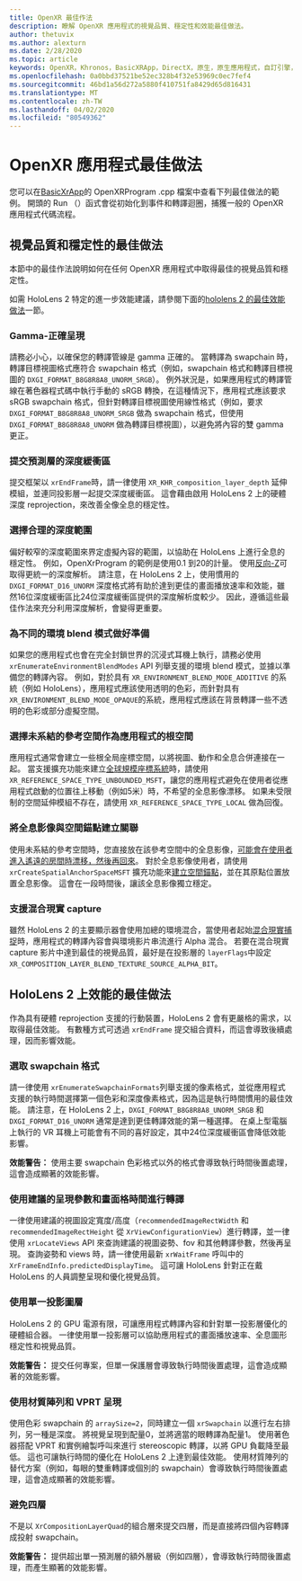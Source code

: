 ```yaml
---
title: OpenXR 最佳作法
description: 瞭解 OpenXR 應用程式的視覺品質、穩定性和效能最佳做法。
author: thetuvix
ms.author: alexturn
ms.date: 2/28/2020
ms.topic: article
keywords: OpenXR，Khronos，BasicXRApp，DirectX，原生，原生應用程式，自訂引擎，中介軟體，最佳做法，效能，品質，穩定性
ms.openlocfilehash: 0a0bbd37521be52ec328b4f32e53969c0ec7fef4
ms.sourcegitcommit: 46bd1a56d272a5880f410751fa8429d65d816431
ms.translationtype: MT
ms.contentlocale: zh-TW
ms.lasthandoff: 04/02/2020
ms.locfileid: "80549362"
---
```

# <a name="openxr-app-best-practices"></a>OpenXR 應用程式最佳做法

您可以在<a href="https://github.com/microsoft/OpenXR-MixedReality/tree/master/samples/BasicXrApp" target="_blank">BasicXrApp</a>的 OpenXRProgram .cpp 檔案中查看下列最佳做法的範例。 開頭的 Run （）函式會從初始化到事件和轉譯迴圈，捕獲一般的 OpenXR 應用程式代碼流程。

## <a name="best-practices-for-visual-quality-and-stability"></a>視覺品質和穩定性的最佳做法

本節中的最佳作法說明如何在任何 OpenXR 應用程式中取得最佳的視覺品質和穩定性。

如需 HoloLens 2 特定的進一步效能建議，請參閱下面的[hololens 2 的最佳效能做法](#best-practices-for-performance-on-hololens-2)一節。

### <a name="gamma-correct-rendering"></a>Gamma-正確呈現

請務必小心，以確保您的轉譯管線是 gamma 正確的。 當轉譯為 swapchain 時，轉譯目標視圖格式應符合 swapchain 格式（例如，swapchain 格式和轉譯目標視圖的 `DXGI_FORMAT_B8G8R8A8_UNORM_SRGB`）。
例外狀況是，如果應用程式的轉譯管線在著色器程式碼中執行手動的 sRGB 轉換，在這種情況下，應用程式應該要求 sRGB swapchain 格式，但針對轉譯目標視圖使用線性格式（例如，要求 `DXGI_FORMAT_B8G8R8A8_UNORM_SRGB` 做為 swapchain 格式，但使用 `DXGI_FORMAT_B8G8R8A8_UNORM` 做為轉譯目標視圖），以避免將內容的雙 gamma 更正。

### <a name="submit-depth-buffer-for-projection-layers"></a>提交預測層的深度緩衝區

提交框架以 `xrEndFrame`時，請一律使用 `XR_KHR_composition_layer_depth` 延伸模組，並連同投影層一起提交深度緩衝區。
這會藉由啟用 HoloLens 2 上的硬體深度 reprojection，來改善全像全息的穩定性。

### <a name="choose-a-reasonable-depth-range"></a>選擇合理的深度範圍

偏好較窄的深度範圍來界定虛擬內容的範圍，以協助在 HoloLens 上進行全息的穩定性。
例如，OpenXrProgram 的範例是使用0.1 到20的計量。
使用[反向-Z](https://developer.nvidia.com/content/depth-precision-visualized)可取得更統一的深度解析。
請注意，在 HoloLens 2 上，使用慣用的 `DXGI_FORMAT_D16_UNORM` 深度格式將有助於達到更佳的畫面播放速率和效能，雖然16位深度緩衝區比24位深度緩衝區提供的深度解析度較少。
因此，遵循這些最佳作法來充分利用深度解析，會變得更重要。

### <a name="prepare-for-different-environment-blend-modes"></a>為不同的環境 blend 模式做好準備

如果您的應用程式也會在完全封鎖世界的沉浸式耳機上執行，請務必使用 `xrEnumerateEnvironmentBlendModes` API 列舉支援的環境 blend 模式，並據以準備您的轉譯內容。
例如，對於具有 `XR_ENVIRONMENT_BLEND_MODE_ADDITIVE` 的系統（例如 HoloLens），應用程式應該使用透明的色彩，而針對具有 `XR_ENVIRONMENT_BLEND_MODE_OPAQUE`的系統，應用程式應該在背景轉譯一些不透明的色彩或部分虛擬空間。

### <a name="choose-unbounded-reference-space-as-applications-root-space"></a>選擇未系結的參考空間作為應用程式的根空間

應用程式通常會建立一些根全局座標空間，以將視圖、動作和全息合併連接在一起。
當支援擴充功能來建立[全球規模座標系統](coordinate-systems.md#building-a-world-scale-experience)時，請使用 `XR_REFERENCE_SPACE_TYPE_UNBOUNDED_MSFT`，讓您的應用程式避免在使用者從應用程式啟動的位置往上移動（例如5米）時，不希望的全息影像漂移。
如果未受限制的空間延伸模組不存在，請使用 `XR_REFERENCE_SPACE_TYPE_LOCAL` 做為回復。

### <a name="associate-hologram-with-spatial-anchor"></a>將全息影像與空間錨點建立關聯

使用未系結的參考空間時，您直接放在該參考空間中的全息影像，[可能會在使用者進入遙遠的房間時漂移，然後再回來](coordinate-systems.md#building-a-world-scale-experience)。
對於全息影像使用者，請使用 `xrCreateSpatialAnchorSpaceMSFT` 擴充功能來[建立空間錨點](spatial-anchors.md#best-practices)，並在其原點位置放置全息影像。
這會在一段時間後，讓該全息影像獨立穩定。

### <a name="support-mixed-reality-capture"></a>支援混合現實 capture

雖然 HoloLens 2 的主要顯示器會使用加總的環境混合，當使用者起始[混合現實捕捉](mixed-reality-capture-for-developers.md)時，應用程式的轉譯內容會與環境影片串流進行 Alpha 混合。
若要在混合現實 capture 影片中達到最佳的視覺品質，最好是在投影層的 `layerFlags`中設定 `XR_COMPOSITION_LAYER_BLEND_TEXTURE_SOURCE_ALPHA_BIT`。

## <a name="best-practices-for-performance-on-hololens-2"></a>HoloLens 2 上效能的最佳做法

作為具有硬體 reprojection 支援的行動裝置，HoloLens 2 會有更嚴格的需求，以取得最佳效能。  有數種方式可透過 `xrEndFrame` 提交組合資料，而這會導致後續處理，因而影響效能。

### <a name="select-a-swapchain-format"></a>選取 swapchain 格式

請一律使用 `xrEnumerateSwapchainFormats`列舉支援的像素格式，並從應用程式支援的執行時間選擇第一個色彩和深度像素格式，因為這是執行時間慣用的最佳效能。 請注意，在 HoloLens 2 上，`DXGI_FORMAT_B8G8R8A8_UNORM_SRGB` 和 `DXGI_FORMAT_D16_UNORM` 通常是達到更佳轉譯效能的第一種選擇。 在桌上型電腦上執行的 VR 耳機上可能會有不同的喜好設定，其中24位深度緩衝區會降低效能影響。
  
**效能警告：** 使用主要 swapchain 色彩格式以外的格式會導致執行時間後置處理，這會造成顯著的效能影響。

### <a name="render-with-recommended-rendering-parameters-and-frame-timing"></a>使用建議的呈現參數和畫面格時間進行轉譯

一律使用建議的視圖設定寬度/高度（`recommendedImageRectWidth` 和 `recommendedImageRectHeight` 從 `XrViewConfigurationView`）進行轉譯，並一律使用 `xrLocateViews` API 來查詢建議的視圖姿勢、fov 和其他轉譯參數，然後再呈現。
查詢姿勢和 views 時，請一律使用最新 `xrWaitFrame` 呼叫中的 `XrFrameEndInfo.predictedDisplayTime`。
這可讓 HoloLens 針對正在戴 HoloLens 的人員調整呈現和優化視覺品質。

### <a name="use-a-single-projection-layer"></a>使用單一投影圖層

HoloLens 2 的 GPU 電源有限，可讓應用程式轉譯內容和針對單一投影層優化的硬體組合器。
一律使用單一投影層可以協助應用程式的畫面播放速率、全息圖形穩定性和視覺品質。  
  
**效能警告：** 提交任何專案，但單一保護層會導致執行時間後置處理，這會造成顯著的效能影響。

### <a name="render-with-texture-array-and-vprt"></a>使用材質陣列和 VPRT 呈現

使用色彩 swapchain 的 `arraySize=2`，同時建立一個 `xrSwapchain` 以進行左右排列，另一種是深度。
將視覺呈現到配量0，並將適當的眼轉譯為配量1。
使用著色器搭配 VPRT 和實例繪製呼叫來進行 stereoscopic 轉譯，以將 GPU 負載降至最低。
這也可讓執行時間的優化在 HoloLens 2 上達到最佳效能。
使用材質陣列的替代方案（例如，每眼的雙重轉譯或個別的 swapchain）會導致執行時間後置處理，這會造成顯著的效能影響。

### <a name="avoid-quad-layers"></a>避免四層

不是以 `XrCompositionLayerQuad`的組合層來提交四層，而是直接將四個內容轉譯成投射 swapchain。

**效能警告：** 提供超出單一預測層的額外層級（例如四層），會導致執行時間後置處理，而產生顯著的效能影響。